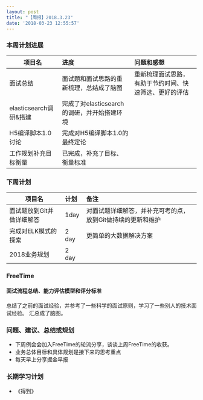 ```yaml
---
layout: post
title: "【周报】2018.3.23"
date: '2018-03-23 12:55:57'
---
```


### 本周计划进展

| 项目名         | 进度              | 问题和感想  |
| ------------- |:----------------| :---------|
| 面试总结    | 面试题和面试思路的重新梳理，总结成了脑图   | 重新梳理面试思路，有助于节约时间、快速筛选、更好的评估 |
| elasticsearch调研&搭建  | 完成了对elasticsearch的调研，并开始搭建环境   |  |
| H5编译脚本1.0讨论   | 完成对H5编译脚本1.0的最终定论   |  |
| 工作规划补充目标衡量    |  已完成，补充了目标、衡量标准  |  |



### 下周计划

| 项目名         | 计划              | 备注  |
| ------------- |:----------------| :---------|
| 面试题放到Git并做详细解答    |   1day | 对面试题详细解答，并补充可考的点，放到Git做持续的更新和维护 |
| 完成对ELK模式的探索   |  2 day  | 更简单的大数据解决方案 |
| 2018业务规划   |  2 day  |  |


### FreeTime 

#### 面试流程总结、能力评估模型和评分标准
总结了之前的面试经验，并参考了一些科学的面试原则，学习了一些别人的技术面试经验。
汇总成了脑图。


### 问题、建议、总结或规划
- 下周例会会加入FreeTime的轮流分享，谈谈上周FreeTime的收获。
- 业务总体目标和具体规划是接下来的思考重点
- 每天早上分享掘金早报


### 长期学习计划
- 《得到》
